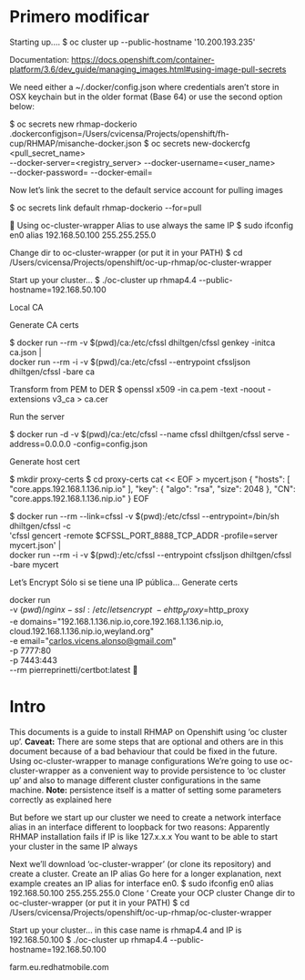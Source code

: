 # Primero modificar 



Starting up....
$ oc cluster up --public-hostname '10.200.193.235'



Documentation: https://docs.openshift.com/container-platform/3.6/dev_guide/managing_images.html#using-image-pull-secrets




We need either a ~/.docker/config.json where credentials aren’t store in OSX keychain but in the older format (Base 64) or use the second option below:

$ oc secrets new rhmap-dockerio .dockerconfigjson=/Users/cvicensa/Projects/openshift/fh-cup/RHMAP/misanche-docker.json
$ oc secrets new-dockercfg <pull_secret_name> \
    --docker-server=<registry_server> --docker-username=<user_name> \
    --docker-password=<password> --docker-email=<email>
 

Now let’s link the secret to the default service account for pulling images

$ oc secrets link default rhmap-dockerio --for=pull


Using oc-cluster-wrapper
Alias to use always the same IP
$ sudo ifconfig en0 alias 192.168.50.100 255.255.255.0

Change dir to oc-cluster-wrapper (or put it in your PATH)
$ cd /Users/cvicensa/Projects/openshift/oc-up-rhmap/oc-cluster-wrapper

Start up your cluster...
$ ./oc-cluster up rhmap4.4  --public-hostname=192.168.50.100



Local CA

Generate CA certs

$ docker run --rm -v $(pwd)/ca:/etc/cfssl dhiltgen/cfssl genkey -initca ca.json | \
docker run --rm -i -v $(pwd)/ca:/etc/cfssl --entrypoint cfssljson dhiltgen/cfssl -bare ca

Transform from PEM to DER
$ openssl x509 -in ca.pem -text -noout -extensions v3_ca > ca.cer

Run the server

$ docker run -d -v $(pwd)/ca:/etc/cfssl --name cfssl dhiltgen/cfssl serve -address=0.0.0.0 -config=config.json

Generate host cert

$ mkdir proxy-certs
$ cd proxy-certs
cat << EOF > mycert.json
{
    "hosts": [
        "core.apps.192.168.1.136.nip.io"
    ],
    "key": {
        "algo": "rsa",
        "size": 2048
    },
    "CN": "core.apps.192.168.1.136.nip.io"
}
EOF

$ docker run --rm --link=cfssl -v $(pwd):/etc/cfssl --entrypoint=/bin/sh dhiltgen/cfssl -c \
    'cfssl gencert -remote $CFSSL_PORT_8888_TCP_ADDR -profile=server mycert.json' | \
    docker run --rm -i -v $(pwd):/etc/cfssl --entrypoint cfssljson dhiltgen/cfssl -bare mycert

Let’s Encrypt
Sólo si se tiene una IP pública...
Generate certs

docker run \
  -v $(pwd)/nginx-ssl:/etc/letsencrypt \
  -e http_proxy=$http_proxy \
  -e domains="192.168.1.136.nip.io,core.192.168.1.136.nip.io, cloud.192.168.1.136.nip.io,weyland.org" \
  -e email="carlos.vicens.alonso@gmail.com" \
  -p 7777:80 \
  -p 7443:443 \
  --rm pierreprinetti/certbot:latest

# Intro
This documents is a guide to install RHMAP on Openshift using ‘oc cluster up’.
**Caveat:** There are some steps that are optional and others are in this document because of a bad behaviour that could be fixed in the future.
Using oc-cluster-wrapper to manage configurations
We’re going to use oc-cluster-wrapper as a convenient way to provide persistence to ‘oc cluster up’ and also to manage different cluster configurations in the same machine.
**Note:** persistence itself is a matter of setting some parameters correctly as explained here

But before we start up our cluster we need to create a network interface alias in an interface different to loopback for two reasons:
Apparently RHMAP installation fails if IP is like 127.x.x.x
You want to be able to start your cluster in the same IP always

Next we’ll download ‘oc-cluster-wrapper’ (or clone its repository) and create a cluster.
Create an IP alias
Go here for a longer explanation, next example creates an IP alias for interface en0.
$ sudo ifconfig en0 alias 192.168.50.100 255.255.255.0
Clone ‘
Create your OCP cluster
Change dir to oc-cluster-wrapper (or put it in your PATH)
$ cd /Users/cvicensa/Projects/openshift/oc-up-rhmap/oc-cluster-wrapper

Start up your cluster… in this case name is rhmap4.4 and IP is 192.168.50.100
$ ./oc-cluster up rhmap4.4  --public-hostname=192.168.50.100










farm.eu.redhatmobile.com


